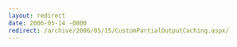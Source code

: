 ```yaml
---
layout: redirect
date: 2006-05-14 -0800
redirect: /archive/2006/05/15/CustomPartialOutputCaching.aspx/
---
```

